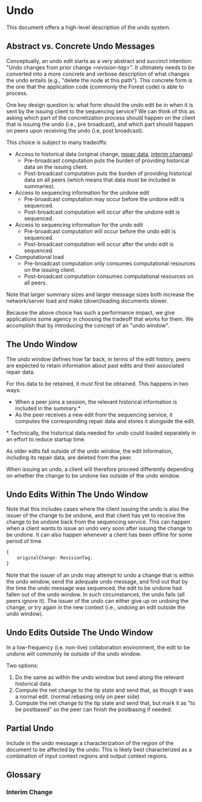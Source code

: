 # Undo

This document offers a high-level description of the undo system.

## Abstract vs. Concrete Undo Messages

Conceptually, an undo edit starts as a very abstract and succinct intention:
"Undo changes from prior change _\<revision-tag\>_".
It ultimately needs to be converted into a more concrete and verbose description of what changes the undo entails
(e.g., "delete the node at this path").
This concrete form is the one that the application code (commonly the Forest code) is able to process.

One key design question is:
what form should the undo edit be in when it is sent by the issuing client to the sequencing service?
We can think of this as asking which part of the concretization process should happen on the client that is issuing the undo (i.e., pre broadcast),
and which part should happen on peers upon receiving the undo (i.e, post broadcast).

This choice is subject to many tradeoffs:

-   Access to historical data (original change, [repair data](../repair-data/README.md), [interim changes](#interim-change))
    -   Pre-broadcast computation puts the burden of providing historical data on the issuing client.
    -   Post-broadcast computation puts the burden of providing historical data on all peers
        (which means that data must be included in summaries).
-   Access to sequencing information for the undone edit
    -   Pre-broadcast computation may occur before the undone edit is sequenced.
    -   Post-broadcast computation will occur after the undone edit is sequenced.
-   Access to sequencing information for the undo edit
    -   Pre-broadcast computation will occur before the undo edit is sequenced.
    -   Post-broadcast computation will occur after the undo edit is sequenced.
-   Computational load
    -   Pre-broadcast computation only consumes computational resources on the issuing client.
    -   Post-broadcast computation consumes computational resources on all peers.

Note that larger summary sizes and larger message sizes both increase the network/server load and make (down)loading documents slower.

Because the above choice has such a performance impact,
we give applications some agency in choosing the tradeoff that works for them.
We accomplish that by introducing the concept of an "undo window".

## The Undo Window

The undo window defines how far back, in terms of the edit history,
peers are expected to retain information about past edits and their associated repair data.

For this data to be retained, it must first be obtained.
This happens in two ways:

-   When a peer joins a session, the relevant historical information is included in the summary.\*
-   As the peer receives a new edit from the sequencing service,
    it computes the corresponding repair data and stores it alongside the edit.

\* Technically, the historical data needed for undo could loaded separately in an effort to reduce startup time.

As older edits fall outside of the undo window, the edit information, including its repair data,
are deleted from the peer.

When issuing an undo,
a client will therefore proceed differently depending on whether the change to be undone lies outside of the undo window.

## Undo Edits Within The Undo Window

Note that this includes cases where the client issuing the undo is also the issuer of the change to be undone,
and that client has yet to receive the change to be undone back from the sequencing service.
This can happen when a client wants to issue an undo very soon after issuing the change to be undone.
It can also happen whenever a client has been offline for some period of time.

```typescript
{
    originalChange: RevisionTag;
}
```

Note that the issuer of an undo may attempt to undo a change that is within the undo window,
send the adequate undo message,
and find out that by the time the undo message was sequenced,
the edit to be undone had fallen out of the undo window.
In such circumstances, the undo fails (all peers ignore it).
The issuer of the undo can either give up on undoing the change,
or try again in the new context (i.e., undoing an edit outside the undo window).

## Undo Edits Outside The Undo Window

In a low-frequency (i.e. non-live) collaboration environment,
the edit to be undone will commonly lie outside of the undo window.

Two options:

1. Do the same as within the undo window but send along the relevant historical data.
2. Compute the net change to the tip state and send that, as though it was a normal edit. (normal rebasing only on peer side)
3. Compute the net change to the tip state and send that, but mark it as "to be postbased" so the peer can finish the postbasing if needed.

## Partial Undo

Include in the undo message a characterization of the region of the document to be affected by the undo.
This is likely best characterized as a combination of input context regions and output context regions.

## Glossary

### Interim Change
